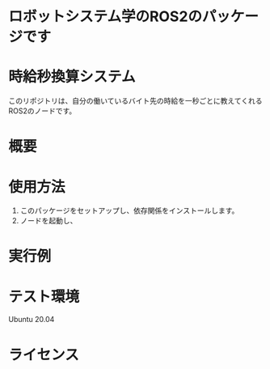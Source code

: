 # ロボットシステム学のROS2のパッケージです


# 時給秒換算システム
このリポジトリは、自分の働いているバイト先の時給を一秒ごとに教えてくれるROS2のノードです。

# 概要



# 使用方法
1. このパッケージをセットアップし、依存関係をインストールします。
2. ノードを起動し、

# 実行例


# テスト環境
Ubuntu 20.04

# ライセンス
